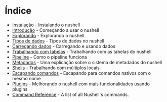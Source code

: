 # Índice

- [Instalação](instalacao.md) - Instalando o nushell
- [Introdução](introducao.md) - Começando a usar o nushell
- [Explorando](explorando.md) - Explorando o nushell
- [Tipos de dados](tipos_de_dados.md) - Tipos de dados no nushell
- [Carregando dados](carregando_dados.md) - Carregando e usando dados
- [Trabalhando com tabelas](trabalhando_com_tabelas.md) - Trabalhando com as tabelas do nushell
- [Pipeline](pipeline.md) - Como o pipeline funciona
- [Metadados](metadados.md) - Uma explicação sobre o sistema de metadados do nushell
- [Shells](shells_em_shells.md) - Trabalhando com múltiplos locais
- [Escapando comandos](escapando.md) - Escapando para comandos nativos com o mesmo nome
- [Plugins](plugins.md) - Melhorando o nushell com mais funcionalidades usando plugins
- [Command Reference](command_reference.md) - A list of all Nushell's commands.
